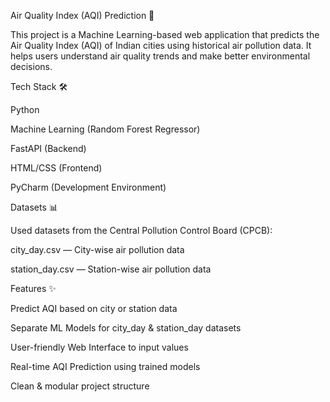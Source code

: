 Air Quality Index (AQI) Prediction 🚀

This project is a Machine Learning-based web application that predicts the Air Quality Index (AQI) of Indian cities using historical air pollution data.
It helps users understand air quality trends and make better environmental decisions.

Tech Stack 🛠️

Python

Machine Learning (Random Forest Regressor)

FastAPI (Backend)

HTML/CSS (Frontend)

PyCharm (Development Environment)

Datasets 📊

Used datasets from the Central Pollution Control Board (CPCB):

city_day.csv — City-wise air pollution data

station_day.csv — Station-wise air pollution data

Features ✨

Predict AQI based on city or station data

Separate ML Models for city_day & station_day datasets

User-friendly Web Interface to input values

Real-time AQI Prediction using trained models

Clean & modular project structure

